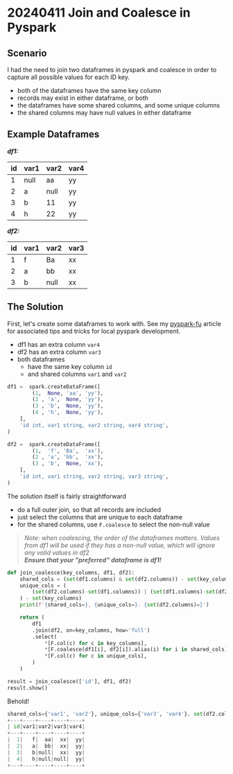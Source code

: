 # 20240411 Join and Coalesce in Pyspark

## Scenario

I had the need to join two dataframes in pyspark and coalesce in order to capture all possible values for each ID key.

- both of the dataframes have the same key column
- records may exist in either dataframe, or both
- the dataframes have some shared columns, and some unique columns
- the shared columns may have null values in either dataframe

## Example Dataframes

***df1:***

| id|var1|var2|var4|
|---|----|----|----|
|  1|null|  aa|  yy|
|  2|   a|null|  yy|
|  3|   b|  11|  yy|
|  4|   h|  22|  yy|

***df2:***

| id|var1|var2|var3|
|---|----|----|----|
|  1|   f|  Ba|  xx|
|  2|   a|  bb|  xx|
|  3|   b|null|  xx|

## The Solution

First, let's create some dataframes to work with. See my [pyspark-fu](../20230605_pyspark_fu/20230605_pyspark_fu.md) article for associated tips and tricks for local pyspark development.


- df1 has an extra column `var4`
- df2 has an extra column `var3`
- both dataframes
  - have the same key column `id`
  - and shared columns `var1` and `var2`

```python
df1 =  spark.createDataFrame([
        (1,  None, 'aa', 'yy'),
        (2 , 'a',  None, 'yy'),
        (3 , 'b',  None, 'yy'),
        (4 , 'h',  None, 'yy'),
    ],
    'id int, var1 string, var2 string, var4 string',
)

df2 =  spark.createDataFrame([
        (1,  'f', 'Ba',  'xx'),
        (2 , 'a', 'bb',  'xx'),
        (3 , 'b',  None, 'xx'),
    ],
    'id int, var1 string, var2 string, var3 string',
)
```

The solution itself is fairly straightforward

- do a full outer join, so that all records are included
- just select the columns that are unique to each dataframe
- for the shared columns, use `F.coalesce` to select the non-null value

> *Note: when coalescing, the order of the dataframes matters. Values from df1 will be used if they has a non-null value, which will ignore any valid values in df2*   
> ***Ensure that your "preferred" dataframe is df1!***

```python
def join_coalesce(key_columns, df1, df2):
    shared_cols = (set(df1.columns) & set(df2.columns)) - set(key_columns)
    unique_cols = (
        (set(df2.columns)-set(df1.columns)) | (set(df1.columns)-set(df2.columns))
    ) - set(key_columns)
    print(f'{shared_cols=}, {unique_cols=}. {set(df2.columns)=}')

    return (
        df1
        .join(df2, on=key_columns, how='full')
        .select(
            *[F.col(c) for c in key_columns],
            *[F.coalesce(df1[i], df2[i]).alias(i) for i in shared_cols],
            *[F.col(c) for c in unique_cols],
        )
    )

result = join_coalesce(['id'], df1, df2)
result.show()
```

Behold!

```python
shared_cols={'var1', 'var2'}, unique_cols={'var3', 'var4'}. set(df2.columns)={'var3', 'var1', 'id', 'var2'}
+---+----+----+----+----+
| id|var1|var2|var3|var4|
+---+----+----+----+----+
|  1|   f|  aa|  xx|  yy|
|  2|   a|  bb|  xx|  yy|
|  3|   b|null|  xx|  yy|
|  4|   h|null|null|  yy|
+---+----+----+----+----+
```
